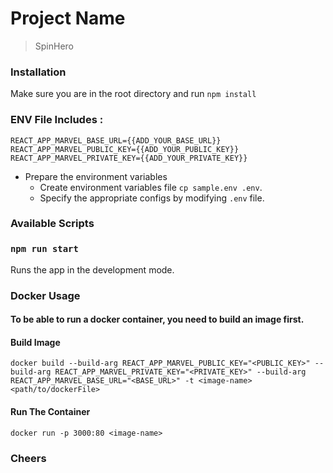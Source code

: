 # Project Name

> SpinHero

### Installation

Make sure you are in the root directory and run 
`npm install`

### ENV File Includes :
```env
REACT_APP_MARVEL_BASE_URL={{ADD_YOUR_BASE_URL}}
REACT_APP_MARVEL_PUBLIC_KEY={{ADD_YOUR_PUBLIC_KEY}}
REACT_APP_MARVEL_PRIVATE_KEY={{ADD_YOUR_PRIVATE_KEY}}
```
* Prepare the environment variables 
  * Create environment variables file `cp sample.env .env`.
  * Specify the appropriate configs by modifying `.env` file.

### Available Scripts

### `npm run start`
Runs the app in the development mode.

### Docker Usage
#### To be able to run a docker container, you need to build an image first.

#### Build Image
`docker build --build-arg REACT_APP_MARVEL_PUBLIC_KEY="<PUBLIC_KEY>" --build-arg REACT_APP_MARVEL_PRIVATE_KEY="<PRIVATE_KEY>" --build-arg REACT_APP_MARVEL_BASE_URL="<BASE_URL>" -t <image-name> <path/to/dockerFile>`

#### Run The Container
`docker run -p 3000:80 <image-name>`


### Cheers
